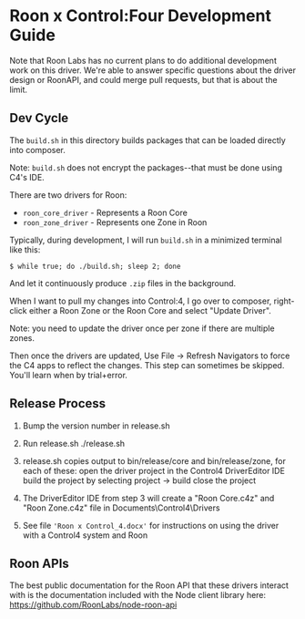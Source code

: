 # Roon x Control:Four Development Guide

Note that Roon Labs has no current plans to do additional development work on this driver.  We're able to answer
specific questions about the driver design or RoonAPI, and could merge pull requests, but that is about the limit.

## Dev Cycle

The `build.sh` in this directory builds packages that can be loaded directly into composer.

Note: `build.sh` does not encrypt the packages--that must be done using C4's IDE.

There are two drivers for Roon:

- `roon_core_driver` - Represents a Roon Core
- `roon_zone_driver` - Represents one Zone in Roon

Typically, during development, I will run `build.sh` in a minimized terminal like this:

    $ while true; do ./build.sh; sleep 2; done

And let it continuously produce `.zip` files in the background. 

When I want to pull my changes into Control:4, I go over to composer, right-click either a Roon Zone or the Roon Core and select "Update Driver".

Note: you need to update the driver once per zone if there are multiple zones.

Then once the drivers are updated, Use File -> Refresh Navigators to force the C4 apps to reflect the changes. This step can sometimes be skipped. You'll learn when by trial+error.

## Release Process

1. Bump the version number in release.sh

2. Run release.sh
./release.sh

3. release.sh copies output to bin/release/core and bin/release/zone, for each of these:
   open the driver project in the Control4 DriverEditor IDE
   build the project by selecting project -> build
   close the project

4. The DriverEditor IDE from step 3 will create a "Roon Core.c4z" and "Roon Zone.c4z" file in Documents\Control4\Drivers

5. See file `'Roon x Control_4.docx'` for instructions on using the driver with a Control4 system and Roon

## Roon APIs

The best public documentation for the Roon API that these drivers interact with is the documentation included with the
Node client library here: https://github.com/RoonLabs/node-roon-api

